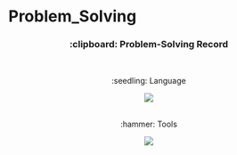 # Problem_Solving
<div align="center">
  <h3>:clipboard: Problem-Solving Record</h3>
</div>
<br/>
<div align="center">
  <p>:seedling: Language</p>
  <img src="https://img.shields.io/badge/Python-3776AB?style=flat&logo=Python&logoColor=white"/>
</div>
<br/>
<div align="center">
  <p>:hammer: Tools</p>
  <img src="https://img.shields.io/badge/visualstudiocode-007ACC?style=flat&logo=visualstudiocode&logoColor=white"/>
</div>
